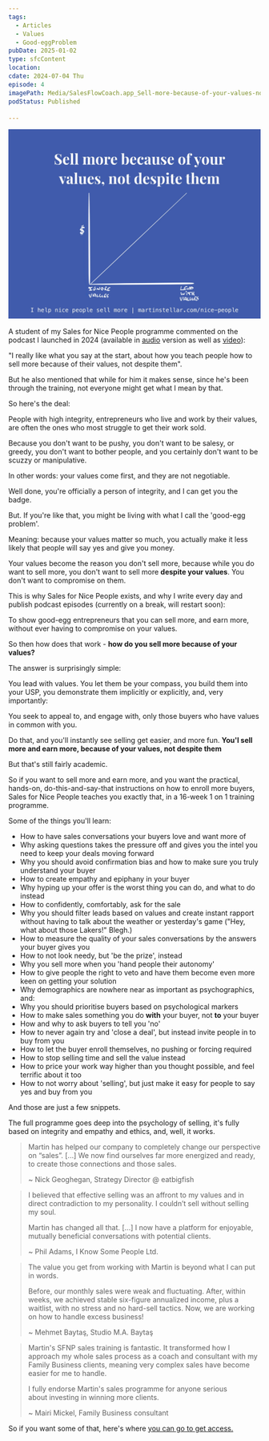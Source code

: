 ```yaml
---
tags:
  - Articles
  - Values
  - Good-eggProblem
pubDate: 2025-01-02
type: sfcContent
location: 
cdate: 2024-07-04 Thu
episode: 4
imagePath: Media/SalesFlowCoach.app_Sell-more-because-of-your-values-not-despite-them_MartinStellar.jpeg
podStatus: Published

---
```


![](Media/SalesFlowCoach.app_Sell-more-because-of-your-values-not-despite-them_MartinStellar.jpeg)

A student of my Sales for Nice People programme commented on the podcast I launched in 2024 (available in [audio](https://sales-for-nice-people.transistor.fm/) version as well as [video](https://www.youtube.com/playlist?list=PLVS4MQCwJlbyFLRdx-QmswD0t4pIZ88DO)):

"I really like what you say at the start, about how you teach people how to sell more because of their values, not despite them".

But he also mentioned that while for him it makes sense, since he's been through the training, not everyone might get what I mean by that.

So here's the deal:

People with high integrity, entrepreneurs who live and work by their values, are often the ones who most struggle to get their work sold.

Because you don't want to be pushy, you don't want to be salesy, or greedy, you don't want to bother people, and you certainly don't want to be scuzzy or manipulative.

In other words: your values come first, and they are not negotiable.

Well done, you're officially a person of integrity, and I can get you the badge.

But. If you're like that, you might be living with what I call the 'good-egg problem'.

Meaning: because your values matter so much, you actually make it less likely that people will say yes and give you money.

Your values become the reason you don't sell more, because while you do want to sell more, you don't want to sell more **despite your values**. You don't want to compromise on them.

This is why Sales for Nice People exists, and why I write every day and publish podcast episodes (currently on a break, will restart soon):

To show good-egg entrepreneurs that you can sell more, and earn more, without ever having to compromise on your values.

So then how does that work - **how do you sell more because of your values?**

The answer is surprisingly simple:

You lead with values. You let them be your compass, you build them into your USP, you demonstrate them implicitly or explicitly, and, very importantly:

You seek to appeal to, and engage with, only those buyers who have values in common with you.

Do that, and you'll instantly see selling get easier, and more fun. **You'l sell more and earn more, because of your values, not despite them**

But that's still fairly academic.

So if you want to sell more and earn more, and you want the practical, hands-on, do-this-and-say-that instructions on how to enroll more buyers, Sales for Nice People teaches you exactly that, in a 16-week 1 on 1 training programme.

Some of the things you'll learn:

- How to have sales conversations your buyers love and want more of
- Why asking questions takes the pressure off and gives you the intel you need to keep your deals moving forward
- Why you should avoid confirmation bias and how to make sure you truly understand your buyer
- How to create empathy and epiphany in your buyer
- Why hyping up your offer is the worst thing you can do, and what to do instead
- How to confidently, comfortably, ask for the sale
- Why you should filter leads based on values and create instant rapport without having to talk about the weather or yesterday's game ("Hey, what about those Lakers!" Blegh.)
- How to measure the quality of your sales conversations by the answers your buyer gives you
- How to not look needy, but 'be the prize', instead
- Why you sell more when you 'hand people their autonomy'
- How to give people the right to veto and have them become even more keen on getting your solution
- Why demographics are nowhere near as important as psychographics, and:
- Why you should prioritise buyers based on psychological markers
- How to make sales something you do **with** your buyer, not **to** your buyer
- How and why to ask buyers to tell you 'no'
- How to never again try and 'close a deal', but instead invite people in to buy from you
- How to let the buyer enroll themselves, no pushing or forcing required
- How to stop selling time and sell the value instead
- How to price your work way higher than you thought possible, and feel terrific about it too
- How to not worry about 'selling', but just make it easy for people to say yes and buy from you

And those are just a few snippets.

The full programme goes deep into the psychology of selling, it's fully based on integrity and empathy and ethics, and, well, it works.


> Martin has helped our company to completely change our perspective on “sales”.  [...] We now find ourselves far more energized and ready, to create those connections and those sales.
> 
> ~ Nick Geoghegan, Strategy Director @ eatbigfish

> I believed that effective selling was an affront to my values and in direct contradiction to my personality. I couldn’t sell without selling my soul.
>
> Martin has changed all that. [...] I now have a platform for enjoyable, mutually beneficial conversations with potential clients.
> 
> ~ Phil Adams, I Know Some People Ltd.

> The value you get from working with Martin is beyond what I can put in words.
>
> Before, our monthly sales were weak and fluctuating. After, within weeks, we achieved stable six-figure annualized income, plus a waitlist, with no stress and no hard-sell tactics. Now, we are working on how to handle excess business!
> 
> ~ Mehmet Baytaş, Studio M.A. Baytaş

> Martin's SFNP sales training is fantastic.
> It transformed how I approach my whole sales process as a coach and consultant with my Family Business clients, meaning very complex sales have become easier for me to handle.
>
> I fully endorse Martin's sales programme for anyone serious about investing in winning more clients.
> 
> ~ Mairi Mickel, Family Business consultant


So if you want some of that, here's where [you can go to get access.](https://martinstellar.com/sales-for-nice-people-info/)